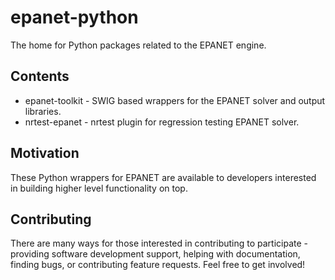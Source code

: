 


# epanet-python
The home for Python packages related to the EPANET engine.


## Contents
* epanet-toolkit - SWIG based wrappers for the EPANET solver and output libraries.
* nrtest-epanet  - nrtest plugin for regression testing EPANET solver. 


## Motivation
These Python wrappers for EPANET are available to developers interested in building higher level functionality on top.


## Contributing
There are many ways for those interested in contributing to participate - providing software development support, helping with documentation, finding bugs, or contributing feature requests. Feel free to get involved!
